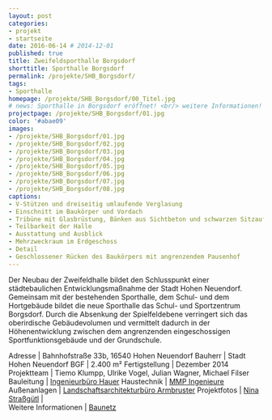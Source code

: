 ```yaml
---
layout: post
categories:
- projekt
- startseite
date: 2016-06-14 # 2014-12-01
published: true
title: Zweifeldsporthalle Borgsdorf
shorttitle: Sporthalle Borgsdorf
permalink: /projekte/SHB_Borgsdorf/
tags: 
- Sporthalle
homepage: /projekte/SHB_Borgsdorf/00_Titel.jpg
# news: Sporthalle in Borgsdorf eröffnet! <br/> weitere Informationen!
projectpage: /projekte/SHB_Borgsdorf/01.jpg
color: '#abae09'
images:
- /projekte/SHB_Borgsdorf/01.jpg
- /projekte/SHB_Borgsdorf/02.jpg
- /projekte/SHB_Borgsdorf/03.jpg
- /projekte/SHB_Borgsdorf/04.jpg
- /projekte/SHB_Borgsdorf/05.jpg
- /projekte/SHB_Borgsdorf/06.jpg
- /projekte/SHB_Borgsdorf/07.jpg
- /projekte/SHB_Borgsdorf/08.jpg
captions:
- V-Stützen und dreiseitig umlaufende Verglasung
- Einschnitt im Baukörper und Vordach
- Tribüne mit Glasbrüstung, Bänken aus Sichtbeton und schwarzen Sitzauflagen aus Holz
- Teilbarkeit der Halle
- Ausstattung und Ausblick
- Mehrzweckraum im Erdgeschoss
- Detail
- Geschlossener Rücken des Baukörpers mit angrenzendem Pausenhof
---
```

Der Neubau der Zweifeldhalle bildet den Schlusspunkt einer städtebaulichen Entwicklungsmaßnahme der Stadt Hohen Neuendorf. Gemeinsam mit der bestehenden Sporthalle, dem Schul- und dem Hortgebäude bildet die neue Sporthalle das Schul- und Sportzentrum Borgsdorf. Durch die Absenkung der Spielfeldebene verringert sich das oberirdische Gebäudevolumen und vermittelt dadurch in der Höhenentwicklung zwischen dem angrenzenden eingeschossigen Sportfunktionsgebäude und der Grundschule.

Adresse			|	Bahnhofstraße 33b, 16540 Hohen Neuendorf 
Bauherr			|	Stadt Hohen Neuendorf
BGF				|	2.400 m²
Fertigstellung	|	Dezember 2014
Projektteam	    |	Tiemo Klumpp, Ulrike Vogel, Julian Wagner, Michael Filser
Bauleitung		|	[Ingenieurbüro Hauer](http://ibhauer.de)
Haustechnik	    |	[MMP Ingenieure](http://www.mmp-ingenieure.de)
Außenanlagen	|	[Landschaftsarchitekturbüro Armbruster](http://armbruster-landschaftsarchitektur.de)
Projektfotos	|	[Nina Straßgütl](http://www.ninastrg.de/)
                        |    
Weitere Informationen   |   [Baunetz](http://www.baunetz.de/meldungen/Meldungen-Sporthalle_bei_Oranienburg_4304289.html)
